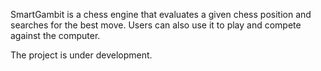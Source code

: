 SmartGambit is a chess engine that evaluates a given chess position and searches for the best move. Users can also use it to play and compete against the computer. 

The project is under development.
